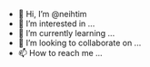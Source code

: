- 👋 Hi, I’m @neihtim
- 👀 I’m interested in ...
- 🌱 I’m currently learning ...
- 💞️ I’m looking to collaborate on ...
- 📫 How to reach me ...

<!---
neihtim/neihtim is a ✨ special ✨ repository because its `README.md` (this file) appears on your GitHub profile.
You can click the Preview link to take a look at your changes.
--->
